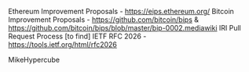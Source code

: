 Ethereum Improvement Proposals - https://eips.ethereum.org/ Bitcoin Improvement Proposals - https://github.com/bitcoin/bips & https://github.com/bitcoin/bips/blob/master/bip-0002.mediawiki IRI Pull Request Process [to find] IETF RFC 2026 - https://tools.ietf.org/html/rfc2026


MikeHypercube

